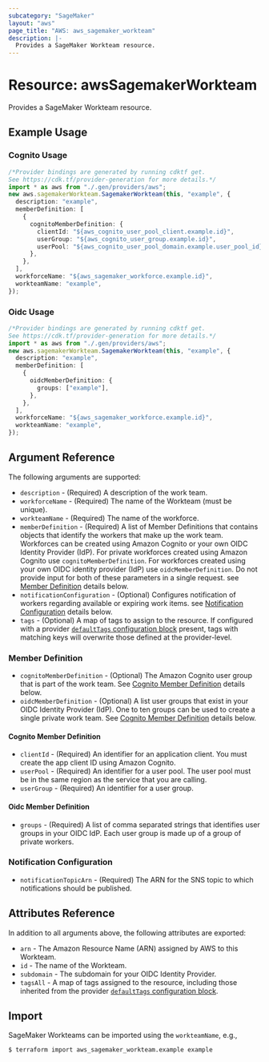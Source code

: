 ```yaml
---
subcategory: "SageMaker"
layout: "aws"
page_title: "AWS: aws_sagemaker_workteam"
description: |-
  Provides a SageMaker Workteam resource.
---
```


# Resource: awsSagemakerWorkteam

Provides a SageMaker Workteam resource.

## Example Usage

### Cognito Usage

```typescript
/*Provider bindings are generated by running cdktf get.
See https://cdk.tf/provider-generation for more details.*/
import * as aws from "./.gen/providers/aws";
new aws.sagemakerWorkteam.SagemakerWorkteam(this, "example", {
  description: "example",
  memberDefinition: [
    {
      cognitoMemberDefinition: {
        clientId: "${aws_cognito_user_pool_client.example.id}",
        userGroup: "${aws_cognito_user_group.example.id}",
        userPool: "${aws_cognito_user_pool_domain.example.user_pool_id}",
      },
    },
  ],
  workforceName: "${aws_sagemaker_workforce.example.id}",
  workteamName: "example",
});

```

### Oidc Usage

```typescript
/*Provider bindings are generated by running cdktf get.
See https://cdk.tf/provider-generation for more details.*/
import * as aws from "./.gen/providers/aws";
new aws.sagemakerWorkteam.SagemakerWorkteam(this, "example", {
  description: "example",
  memberDefinition: [
    {
      oidcMemberDefinition: {
        groups: ["example"],
      },
    },
  ],
  workforceName: "${aws_sagemaker_workforce.example.id}",
  workteamName: "example",
});

```

## Argument Reference

The following arguments are supported:

* `description` - (Required) A description of the work team.
* `workforceName` - (Required) The name of the Workteam (must be unique).
* `workteamName` - (Required) The name of the workforce.
* `memberDefinition` - (Required) A list of Member Definitions that contains objects that identify the workers that make up the work team. Workforces can be created using Amazon Cognito or your own OIDC Identity Provider (IdP). For private workforces created using Amazon Cognito use `cognitoMemberDefinition`. For workforces created using your own OIDC identity provider (IdP) use `oidcMemberDefinition`. Do not provide input for both of these parameters in a single request. see [Member Definition](#member-definition) details below.
* `notificationConfiguration` - (Optional) Configures notification of workers regarding available or expiring work items. see [Notification Configuration](#notification-configuration) details below.
* `tags` - (Optional) A map of tags to assign to the resource. If configured with a provider [`defaultTags` configuration block](https://registry.terraform.io/providers/hashicorp/aws/latest/docs#default_tags-configuration-block) present, tags with matching keys will overwrite those defined at the provider-level.

### Member Definition

* `cognitoMemberDefinition` - (Optional) The Amazon Cognito user group that is part of the work team. See [Cognito Member Definition](#cognito-member-definition) details below.
* `oidcMemberDefinition` - (Optional) A list user groups that exist in your OIDC Identity Provider (IdP). One to ten groups can be used to create a single private work team. See [Cognito Member Definition](#oidc-member-definition) details below.

#### Cognito Member Definition

* `clientId` - (Required) An identifier for an application client. You must create the app client ID using Amazon Cognito.
* `userPool` - (Required) An identifier for a user pool. The user pool must be in the same region as the service that you are calling.
* `userGroup` - (Required) An identifier for a user group.

#### Oidc Member Definition

* `groups` - (Required) A list of comma separated strings that identifies user groups in your OIDC IdP. Each user group is made up of a group of private workers.

### Notification Configuration

* `notificationTopicArn` - (Required) The ARN for the SNS topic to which notifications should be published.

## Attributes Reference

In addition to all arguments above, the following attributes are exported:

* `arn` - The Amazon Resource Name (ARN) assigned by AWS to this Workteam.
* `id` - The name of the Workteam.
* `subdomain` - The subdomain for your OIDC Identity Provider.
* `tagsAll` - A map of tags assigned to the resource, including those inherited from the provider [`defaultTags` configuration block](https://registry.terraform.io/providers/hashicorp/aws/latest/docs#default_tags-configuration-block).

## Import

SageMaker Workteams can be imported using the `workteamName`, e.g.,

```console
$ terraform import aws_sagemaker_workteam.example example
```
